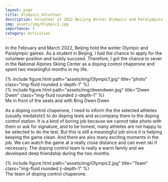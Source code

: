 ```yaml
---
layout: page
title: Olympics Volunteer
description: Volunteer of 2022 Beijing Winter Olympics and Paralympics
img: assets/img/Olympic1.jpg
importance: 3
category: Activities
---
```


In the February and March 2022, Beijing hold the winter Olympic and Paralympic games. As a student in Beijing, I had the chance to apply for the volunteer position and luckily succeed. Therefore, I got the chance to sever in the National Alpines Skiing Center as a doping control chaperone and spent two meaningful months in my life.

<div class="row justify-content-sm-center">
    <div class="col-sm-6 mt-3 mt-md-0">
        {% include figure.html path="assets/img/Olympic1.jpg" title="photo" class="img-fluid rounded z-depth-1" %}
    </div>
    <div class="col-sm-6 mt-3 mt-md-0">
        {% include figure.html path="assets/img/dwendwen.jpg" title="Dwen Dwen" class="img-fluid rounded z-depth-1" %}
    </div>
</div>
<div class="caption">
    Me in front of the seats and with Bing Dwen Dwen
</div>

As a doping control chaperone, I need to inform the the selected athletes (usually medalists!) to do doping tests and accompany them to the doping control station. It is a kind of boring job because we cannot take photo with them or ask for signature, and to be honest, many athletes are not happy to be selected to do the test. But this is still a meaningful job since it is helping keeping the game clean. And there are also many exciting moments in the job. We can watch the game at a really close distance and can even ski if necessary. The doping control team is really a warm family and we developed deep friendship during the two months.

<div class="row">
    <div class="col-sm mt-3 mt-md-0">
        {% include figure.html path="assets/img/Olympic2.jpg" title="Team" class="img-fluid rounded z-depth-1" %}
    </div>
</div>
<div class="caption">
    The team of doping control chaperone.
</div>
